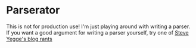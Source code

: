 Parserator
==========

This is not for production use! I'm just playing around with writing a parser. If you want a good argument for writing a parser yourself, try one of [Steve Yegge's blog rants](http://steve-yegge.blogspot.com/2007/06/rich-programmer-food.html)
